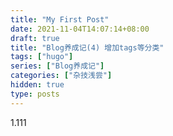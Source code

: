 ```yaml
---
title: "My First Post"
date: 2021-11-04T14:07:14+08:00
draft: true
title: "Blog养成记(4) 增加tags等分类"
tags: ["hugo"]
series: ["Blog养成记"]
categories: ["杂技浅尝"]
hidden: true
type: posts
---
```


1.111
